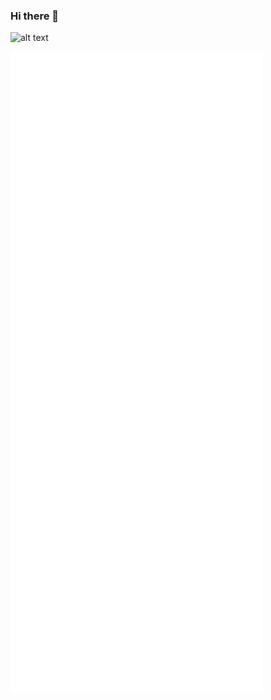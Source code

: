 ### Hi there 👋
![alt text](https://github.com/[username]/[reponame]/blob/[branch]/image.jpg?raw=true)

<!-- If you're using "main" as default branch -->
![Metrics](https://github.com/valerienierenberg/valerienierenberg/blob/main/github-metrics.svg)

<!--
**valerienierenberg/valerienierenberg** is a ✨ _special_ ✨ repository because its `README.md` (this file) appears on your GitHub profile.

Here are some ideas to get you started:

- 🔭 I’m currently working on ...
- 🌱 I’m currently learning ...
- 👯 I’m looking to collaborate on ...
- 🤔 I’m looking for help with ...
- 💬 Ask me about ...
- 📫 How to reach me: ...
- 😄 Pronouns: ...
- ⚡ Fun fact: ...
-->
